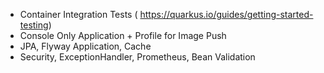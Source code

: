 - Container Integration Tests ( https://quarkus.io/guides/getting-started-testing)
- Console Only Application + Profile for Image Push
- JPA, Flyway Application, Cache
- Security, ExceptionHandler, Prometheus, Bean Validation